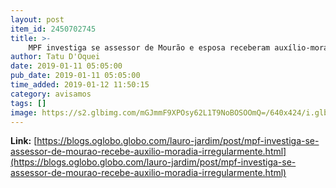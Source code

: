 ```yaml
---
layout: post
item_id: 2450702745
title: >-
    MPF investiga se assessor de Mourão e esposa receberam auxílio-moradia irregularmente : Lauro Jardim
author: Tatu D'Oquei
date: 2019-01-11 05:05:00
pub_date: 2019-01-11 05:05:00
time_added: 2019-01-12 11:50:15
category: avisamos
tags: []
image: https://s2.glbimg.com/mGJmmF9XPOsy62L1T9NoBOSOOmQ=/640x424/i.glbimg.com/og/ig/infoglobo1/f/original/2019/01/10/1.jpg
---
```


**Link:** [https://blogs.oglobo.globo.com/lauro-jardim/post/mpf-investiga-se-assessor-de-mourao-recebe-auxilio-moradia-irregularmente.html](https://blogs.oglobo.globo.com/lauro-jardim/post/mpf-investiga-se-assessor-de-mourao-recebe-auxilio-moradia-irregularmente.html)

